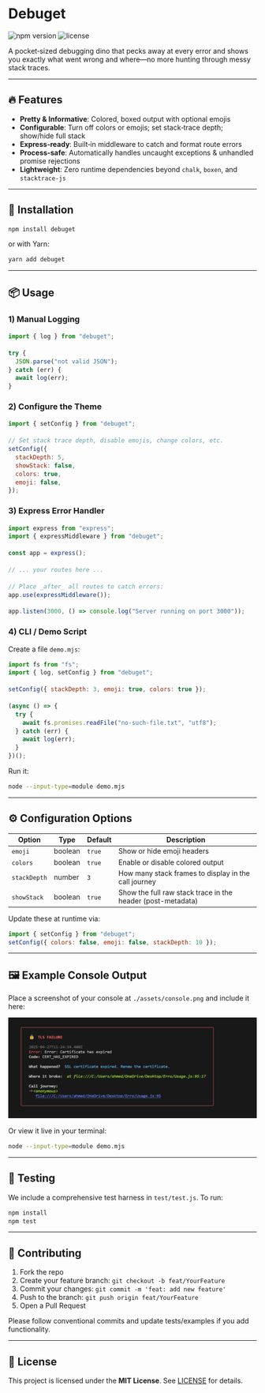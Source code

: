 # Debuget

![npm version](https://img.shields.io/npm/v/debuget)
![license](https://img.shields.io/npm/l/debuget)

A pocket‑sized debugging dino that pecks away at every error and shows you exactly what went wrong and where—no more hunting through messy stack traces.

---

## 🔥 Features

- **Pretty & Informative**: Colored, boxed output with optional emojis
- **Configurable**: Turn off colors or emojis; set stack‑trace depth; show/hide full stack
- **Express‑ready**: Built‑in middleware to catch and format route errors
- **Process‑safe**: Automatically handles uncaught exceptions & unhandled promise rejections
- **Lightweight**: Zero runtime dependencies beyond `chalk`, `boxen`, and `stacktrace-js`

---

## 🚀 Installation

```bash
npm install debuget
```

or with Yarn:

```bash
yarn add debuget
```

---

## 📦 Usage

### 1) Manual Logging

```js
import { log } from "debuget";

try {
  JSON.parse("not valid JSON");
} catch (err) {
  await log(err);
}
```

### 2) Configure the Theme

```js
import { setConfig } from "debuget";

// Set stack trace depth, disable emojis, change colors, etc.
setConfig({
  stackDepth: 5,
  showStack: false,
  colors: true,
  emoji: false,
});
```

### 3) Express Error Handler

```js
import express from "express";
import { expressMiddleware } from "debuget";

const app = express();

// ... your routes here ...

// Place _after_ all routes to catch errors:
app.use(expressMiddleware());

app.listen(3000, () => console.log("Server running on port 3000"));
```

### 4) CLI / Demo Script

Create a file `demo.mjs`:

```js
import fs from "fs";
import { log, setConfig } from "debuget";

setConfig({ stackDepth: 3, emoji: true, colors: true });

(async () => {
  try {
    await fs.promises.readFile("no-such-file.txt", "utf8");
  } catch (err) {
    await log(err);
  }
})();
```

Run it:

```bash
node --input-type=module demo.mjs
```

---

## ⚙️ Configuration Options

| Option       | Type    | Default | Description                                                 |
| ------------ | ------- | ------- | ----------------------------------------------------------- |
| `emoji`      | boolean | `true`  | Show or hide emoji headers                                  |
| `colors`     | boolean | `true`  | Enable or disable colored output                            |
| `stackDepth` | number  | `3`     | How many stack frames to display in the call journey        |
| `showStack`  | boolean | `true`  | Show the full raw stack trace in the header (post-metadata) |

Update these at runtime via:

```js
import { setConfig } from "debuget";
setConfig({ colors: false, emoji: false, stackDepth: 10 });
```

---

## 🖼️ Example Console Output

Place a screenshot of your console at `./assets/console.png` and include it here:

![Console Output](./assets/console.png)

Or view it live in your terminal:

```bash
node --input-type=module demo.mjs
```

---

## 🧪 Testing

We include a comprehensive test harness in `test/test.js`. To run:

```bash
npm install
npm test
```

---

## 🤝 Contributing

1. Fork the repo
2. Create your feature branch: `git checkout -b feat/YourFeature`
3. Commit your changes: `git commit -m 'feat: add new feature'`
4. Push to the branch: `git push origin feat/YourFeature`
5. Open a Pull Request

Please follow conventional commits and update tests/examples if you add functionality.

---

## 📄 License

This project is licensed under the **MIT License**. See [LICENSE](LICENSE) for details.
